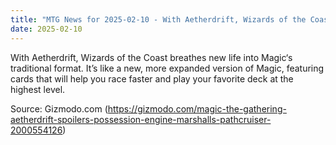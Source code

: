 ```yaml
---
title: "MTG News for 2025-02-10 - With Aetherdrift, Wizards of the Coast breathes ne..."
date: 2025-02-10
---
```


With Aetherdrift, Wizards of the Coast breathes new life into Magic‘s traditional format. It’s like a new, more expanded version of Magic, featuring cards that will help you race faster and play your favorite deck at the highest level.

Source: Gizmodo.com (https://gizmodo.com/magic-the-gathering-aetherdrift-spoilers-possession-engine-marshalls-pathcruiser-2000554126)
